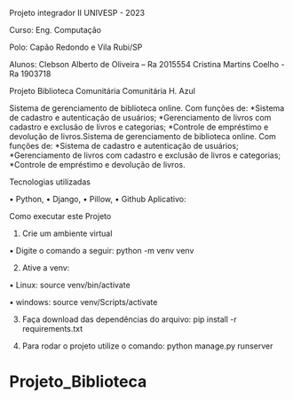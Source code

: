 Projeto integrador II UNIVESP - 2023

Curso: Eng. Computação

Polo: Capão Redondo e Vila Rubi/SP

Alunos: Clebson Alberto de Oliveira – Ra 2015554
        Cristina Martins Coelho - Ra 1903718

Projeto Biblioteca Comunitária Comunitária H. Azul

Sistema de gerenciamento de biblioteca online. Com funções de:
*Sistema de cadastro e autenticação de usuários;
*Gerenciamento de livros com cadastro e exclusão de livros e categorias;
*Controle de empréstimo e devolução de livros.Sistema de gerenciamento de biblioteca online. Com funções de:
*Sistema de cadastro e autenticação de usuários;
*Gerenciamento de livros com cadastro e exclusão de livros e categorias;
*Controle de empréstimo e devolução de livros.

Tecnologias utilizadas

•	Python,
•	Django,
•	Pillow,
•	Github
            Aplicativo: 


Como executar este Projeto 

1.	Crie um ambiente virtual

•	Digite o comando a seguir:
  python -m venv venv

2.	Ative a venv:

•	Linux: 
source venv/bin/activate

•	windows:
source venv/Scripts/activate

3.	Faça download das dependências do arquivo:
  pip install -r requirements.txt

4.	Para rodar o projeto utilize o comando:
  python manage.py runserver





# Projeto_Biblioteca
